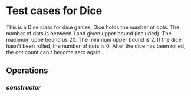 # Test cases for Dice

This is a Dice class for dice games. Dice holds the number of dots. The number of dots is between 1 and given upper bound (included). The maximum uppe bound us 20. The minimum upper bound is 2. If the dice hasn't been rolled, the number of dots is 0. After the dice has been rolled, the dot count can't become zero again.

## Operations

### **_constructor_**
